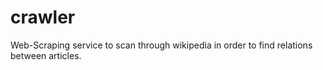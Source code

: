 # crawler
 Web-Scraping service to scan through wikipedia in order to find relations between articles.
